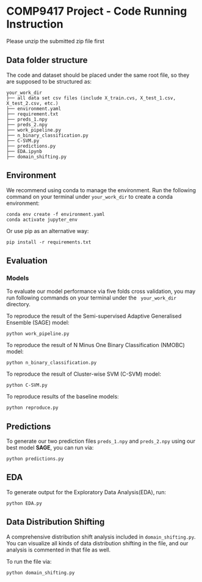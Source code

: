 # COMP9417 Project - Code Running Instruction

Please unzip the submitted zip file first

## Data folder structure

The code and dataset should be placed under the same root file, so they are supposed to be structured as:

```
your_work_dir
├── all data set csv files (include X_train.cvs, X_test_1.csv, X_test_2.csv, etc.)
├── environment.yaml
├── requirement.txt
├── preds_1.npy
├── preds_2.npy
├── work_pipeline.py
├── n_binary_classification.py
├── C-SVM.py
├── predictions.py
├── EDA.ipynb
├── domain_shifting.py
```

## Environment

We recommend using conda to manage the environment. Run the following command on your terminal under `your_work_dir` to create a conda environment:

```
conda env create -f environment.yaml
conda activate jupyter_env
```

Or use pip as an alternative way:

```
pip install -r requirements.txt
```

## Evaluation

### Models

To evaluate our model performance via five folds cross validation, you may run following commands on your terminal under the ` your_work_dir` directory.

To reproduce the result of the Semi-supervised Adaptive Generalised Ensemble (SAGE) model:

```
python work_pipeline.py
```

To reproduce the result of N Minus One Binary Classification (NMOBC) model:

```
python n_binary_classification.py
```

To reproduce the result of Cluster-wise SVM (C-SVM) model:

```
python C-SVM.py
```

To reproduce results of the  baseline models:

```
python reproduce.py
```

## Predictions

To generate our two prediction files `preds_1.npy` and `preds_2.npy` using our best model **SAGE**, you can run via:

```
python predictions.py
```

## EDA

To generate output for the Exploratory Data Analysis(EDA), run:

```
python EDA.py
```

## Data Distribution Shifting

A comprehensive distribution shift analysis included in `domain_shifting.py`. You can visualize all kinds of data distribution shifting in the file, and our analysis is commented in that file as well.

To run the file via:

```
python domain_shifting.py
```
